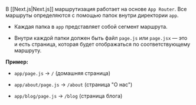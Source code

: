В [[Next.js|Next.js]] маршрутизация работает на основе `App Router`. Все маршруты определяются с помощью папок внутри директории `app`.

- Каждая папка в `app` представляет собой сегмент маршрута.

- Внутри каждой папки должен быть файл `page.js` или `page.jsx` — это и есть страница, которая будет отображаться по соответствующему маршруту.

**Пример:**

- `app/page.js` -> `/` (домашняя страница)

- `app/about/page.js` -> `/about` (страница "О нас")

- `app/blog/page.js` -> `/blog` (страница блога)